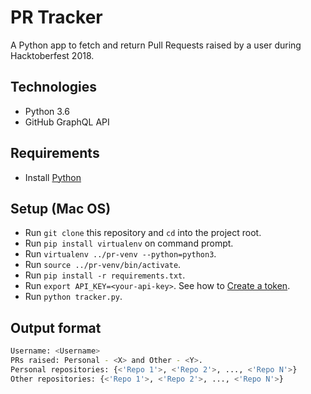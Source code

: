 # PR Tracker

A Python app to fetch and return Pull Requests raised by a user during Hacktoberfest 2018.

## Technologies

* Python 3.6
* GitHub GraphQL API

## Requirements

* Install [Python](https://www.python.org/downloads/)

## Setup (Mac OS)

* Run `git clone` this repository and `cd` into the project root.
* Run `pip install virtualenv` on command prompt.
* Run `virtualenv ../pr-venv --python=python3`.
* Run `source ../pr-venv/bin/activate`.
* Run `pip install -r requirements.txt`.
* Run `export API_KEY=<your-api-key>`. See how to [Create a token](https://help.github.com/articles/creating-a-personal-access-token-for-the-command-line/).
* Run `python tracker.py`.

## Output format

```bash
Username: <Username>
PRs raised: Personal - <X> and Other - <Y>.
Personal repositories: {<'Repo 1'>, <'Repo 2'>, ..., <'Repo N'>}
Other repositories: {<'Repo 1'>, <'Repo 2'>, ..., <'Repo N'>}
```
